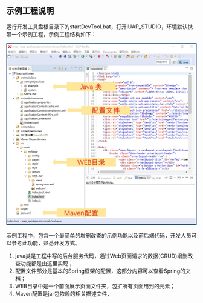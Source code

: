 ## 示例工程说明

运行开发工具盘根目录下的startDevTool.bat，打开iUAP_STUDIO，环境默认携带一个示例工程，示例工程结构如下：

![开发工程示例](/img/image002.jpg)
 
示例工程中，包含一个最简单的增删改查的示例功能以及前后端代码，开发人员可以参考此功能，熟悉开发方式。

1. java类是工程中写的后台服务代码，通过Web页面请求的数据(CRUD)增删改查功能都是由这里实现；
2. 配置文件部分是基本的Spring框架的配置，这部分内容可以查看Spring的文档；
3. WEB目录中是一个前面展示页面文件夹，包扩所有页面用到的元素；
4. Maven配置是jar包依赖的相关描述文件，




